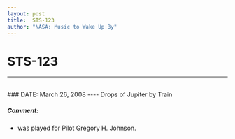 ```yaml
---
layout: post
title:  STS-123
author: "NASA: Music to Wake Up By"
---
```


# STS-123
----
<br/>
### DATE: March 26, 2008
----
Drops of Jupiter by Train

##### Comment:
* was played for Pilot Gregory H. Johnson.
